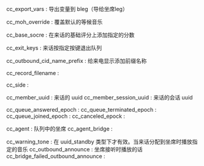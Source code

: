 
cc_export_vars : 导出变量到 bleg（导给坐席leg）

cc_moh_override : 覆盖默认的等候音乐

cc_base_socre : 在来话的基础评分上添加指定的分数

cc_exit_keys : 来话按指定按键退出队列

cc_outbound_cid_name_prefix : 给来电显示添加前缀名称

cc_record_filename : 

cc_side : 

cc_member_uuid : 来话的 uuid
cc_member_session_uuid : 来话的会话 uuid

cc_queue_answered_epoch : 
cc_queue_terminated_epoch : 
cc_queue_joined_epoch : 
cc_canceled_epock : 


cc_agent : 队列中的坐席
cc_agent_bridge : 

cc_warning_tone : 在 uuid_standby 类型下才有效。当来话分配到坐席时播放指定的音乐
cc_outbound_announce : 坐席接听时播放的话
cc_bridge_failed_outbound_announce : 

